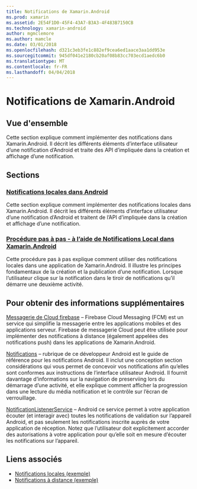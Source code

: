 ```yaml
---
title: Notifications de Xamarin.Android
ms.prod: xamarin
ms.assetid: 2E54F1D0-45F4-43A7-B3A3-4F483B7150CB
ms.technology: xamarin-android
author: mgmclemore
ms.author: mamcle
ms.date: 03/01/2018
ms.openlocfilehash: d321c3eb3fe1c882ef9cea6ed1aace3aa1dd953e
ms.sourcegitcommit: 945df041e2180cb20af08b83cc703ecd1aedc6b0
ms.translationtype: MT
ms.contentlocale: fr-FR
ms.lasthandoff: 04/04/2018
---
```

# <a name="notifications-in-xamarinandroid"></a>Notifications de Xamarin.Android


## <a name="overview"></a>Vue d'ensemble

Cette section explique comment implémenter des notifications dans Xamarin.Android. Il décrit les différents éléments d’interface utilisateur d’une notification d’Android et traite des API d’impliquée dans la création et affichage d’une notification.


## <a name="sections"></a>Sections

### <a name="local-notifications-in-androidlocal-notificationsmd"></a>[Notifications locales dans Android](local-notifications.md)

Cette section explique comment implémenter des notifications locales dans Xamarin.Android. Il décrit les différents éléments d’interface utilisateur d’une notification d’Android et traitent de l’API d’impliquée dans la création et affichage d’une notification. 

### <a name="walkthrough---using-local-notifications-in-xamarinandroidlocal-notifications-walkthroughmd"></a>[Procédure pas à pas - à l’aide de Notifications Local dans Xamarin.Android](local-notifications-walkthrough.md)  
 
Cette procédure pas à pas explique comment utiliser des notifications locales dans une application de Xamarin.Android. Il illustre les principes fondamentaux de la création et la publication d’une notification. Lorsque l’utilisateur clique sur la notification dans le tiroir de notifications qu’il démarre une deuxième activité. 


## <a name="for-further-reading"></a>Pour obtenir des informations supplémentaires

[Messagerie de Cloud firebase](~/android/data-cloud/google-messaging/firebase-cloud-messaging.md) &ndash; Firebase Cloud Messaging (FCM) est un service qui simplifie la messagerie entre les applications mobiles et des applications serveur. Firebase de messagerie Cloud peut être utilisée pour implémenter des notifications à distance (également appelées des notifications push) dans les applications de Xamarin.Android.

[Notifications](http://developer.android.com/guide/topics/ui/notifiers/notifications.html) &ndash; rubrique de ce développeur Android est le guide de référence pour les notifications Android. Il inclut une conception section considérations qui vous permet de concevoir vos notifications afin qu’elles sont conformes aux instructions de l’interface utilisateur Android. Il fournit davantage d’informations sur la navigation de preserviing lors du démarrage d’une activité, et elle explique comment afficher la progression dans une lecture du média notification et le contrôle sur l’écran de verrouillage. 

[NotificationListenerService](https://developer.xamarin.com/api/type/Android.Service.Notification.NotificationListenerService/) &ndash; Android ce service permet à votre application écouter (et interagir avec) toutes les notifications de validation sur l’appareil Android, et pas seulement les notifications inscrite auprès de votre application de réception. Notez que l’utilisateur doit explicitement accorder des autorisations à votre application pour qu’elle soit en mesure d’écouter les notifications sur l’appareil.





## <a name="related-links"></a>Liens associés

- [Notifications locales (exemple)](https://developer.xamarin.com/samples/monodroid/LocalNotifications/)
- [Notifications à distance (exemple)](https://developer.xamarin.com/samples/monodroid/RemoteNotifications/)
